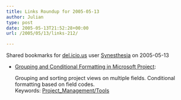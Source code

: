 ```yaml
---
title: Links Roundup for 2005-05-13
author: Julian
type: post
date: 2005-05-13T21:52:28+00:00
url: /2005/05/13/links-212/

---
```

Shared bookmarks for [del.icio.us][1] user  [Synesthesia][2] on 2005-05-13

  * [Grouping and Conditional Formatting in Microsoft Project][3]:
  
    Grouping and sorting project views on multiple fields. Conditional formatting based on field codes.   
    Keywords: [Project_Management/Tools][4]

 [1]: https://del.icio.us/
 [2]: https://del.icio.us/synesthesia
 [3]: https://www.masamiki.com/project/examples/Project_Grouping_And_Conditional_Formatting.html "https://www.masamiki.com/project/examples/Project_Grouping_And_Conditional_Formatting.html"
 [4]: https://del.icio.us/synesthesia/Project_Management/Tools